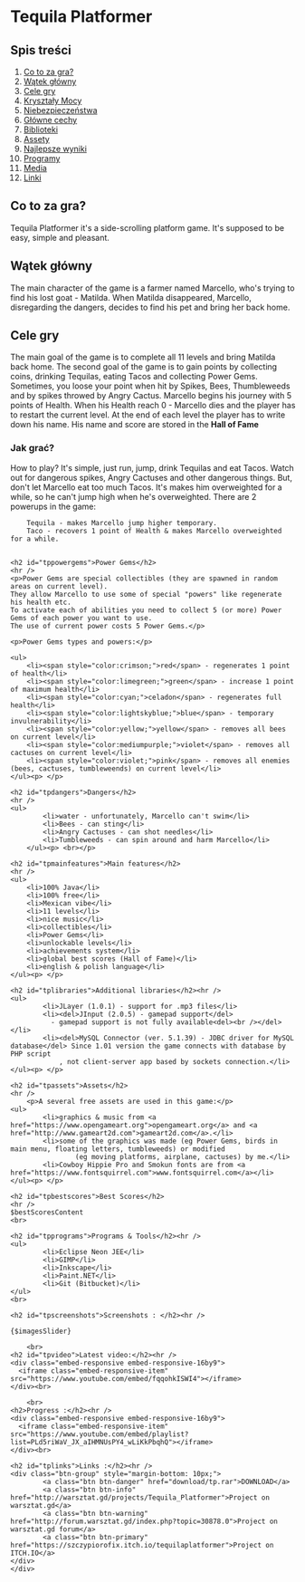 # Tequila Platformer

## Spis treści

1. [Co to za gra?](projekt/tequila#cotozagra)
2. [Wątek główny](projekt/tequila#watekglowny)
3. [Cele gry](projekt/tequila#celegry)
4. [Kryształy Mocy](projekt/tequila#krysztalymocy)
5. [Niebezpieczeństwa](projekt/tequila#niebezpieczenstwa)
6. [Główne cechy](projekt/tequila#cechy)
7. [Biblioteki](projekt/tequila#biblioteki)
8. [Assety](projekt/tequila#assety)
9. [Najlepsze wyniki](projekt/tequila#wyniki)
10. [Programy](projekt/tequila#programy)
11. [Media](projekt/tequila#media)
12. [Linki](projekt/tequila#linki)


## Co to za gra?<a name="cotozagra"></a>

Tequila Platformer it's a side-scrolling platform game. It's supposed to be easy, simple and pleasant.

## Wątek główny<a name="watekglowny"></a>

The main character of the game is a farmer named Marcello, who's trying to find his lost goat - Matilda. When Matilda disappeared, Marcello, disregarding the dangers, decides to find his pet and bring her back home.

## Cele gry<a name="celegry"></a>

The main goal of the game is to complete all 11 levels and bring Matilda back home.
The second goal of the game is to gain points by collecting coins, drinking Tequilas, eating Tacos and collecting Power Gems.
Sometimes, you loose your point when hit by Spikes, Bees, Thumbleweeds and by spikes throwed by Angry Cactus.
Marcello begins his journey with 5 points of Health.
When his Health reach 0 - Marcello dies and the player has to restart the current level.
At the end of each level the player has to write down his name. His name and score are stored in the **Hall of Fame**


### Jak grać?

How to play? It's simple, just run, jump, drink Tequilas and eat Tacos. Watch out for dangerous spikes, Angry Cactuses and other dangerous things.
        But, don't let Marcello eat too much Tacos. It's makes him overweighted for a while, so he can't jump high when he's overweighted.
        There are 2 powerups in the game:
        
        Tequila - makes Marcello jump higher temporary.
        Taco - recovers 1 point of Health & makes Marcello overweighted for a while.
        
            
    <h2 id="tppowergems">Power Gems</h2>
    <hr />
    <p>Power Gems are special collectibles (they are spawned in random areas on current level).
    They allow Marcello to use some of special "powers" like regenerate his health etc.
    To activate each of abilities you need to collect 5 (or more) Power Gems of each power you want to use.
    The use of current power costs 5 Power Gems.</p>
	
	<p>Power Gems types and powers:</p>

	<ul>
		<li><span style="color:crimson;">red</span> - regenerates 1 point of health</li>
		<li><span style="color:limegreen;">green</span> - increase 1 point of maximum health</li>
		<li><span style="color:cyan;">celadon</span> - regenerates full health</li>
		<li><span style="color:lightskyblue;">blue</span> - temporary invulnerability</li>
		<li><span style="color:yellow;">yellow</span> - removes all bees on current level</li>
		<li><span style="color:mediumpurple;">violet</span> - removes all cactuses on current level</li>
		<li><span style="color:violet;">pink</span> - removes all enemies (bees, cactuses, tumbleweends) on current level</li>
	</ul><p> </p>

	<h2 id="tpdangers">Dangers</h2>
	<hr />
	<ul>
            <li>water - unfortunately, Marcello can't swim</li>
            <li>Bees - can sting</li>
            <li>Angry Cactuses - can shot needles</li>
            <li>Tumbleweeds - can spin around and harm Marcello</li>
        </ul><p> <br></p>
	
	<h2 id="tpmainfeatures">Main features</h2>
	<hr />
	<ul>
        <li>100% Java</li>
        <li>100% free</li>
        <li>Mexican vibe</li>
        <li>11 levels</li>
        <li>nice music</li>
        <li>collectibles</li>
        <li>Power Gems</li>
        <li>unlockable levels</li>
        <li>achievements system</li>
        <li>global best scores (Hall of Fame)</li>
        <li>english & polish language</li>
	</ul><p> </p>

	<h2 id="tplibraries">Additional libraries</h2><hr />
	<ul>
            <li>JLayer (1.0.1) - support for .mp3 files</li>
            <li><del>JInput (2.0.5) - gamepad support</del>
              - gamepad support is not fully available<del><br /></del></li>
            <li><del>MySQL Connector (ver. 5.1.39) - JDBC driver for MySQL database</del> Since 1.01 version the game connects with database by PHP script
                , not client-server app based by sockets connection.</li>
	</ul><p> </p>

	<h2 id="tpassets">Assets</h2>
	<hr />
        <p>A several free assets are used in this game:</p>
	<ul>
            <li>graphics & music from <a href="https://www.opengameart.org">opengameart.org</a> and <a href="http://www.gameart2d.com">gameart2d.com</a>.</li>
            <li>some of the graphics was made (eg Power Gems, birds in main menu, floating letters, tumbleweeds) or modified
                    (eg moving platforms, airplane, cactuses) by me.</li>
            <li>Cowboy Hippie Pro and Smokun fonts are from <a href="https://www.fontsquirrel.com">www.fontsquirrel.com</a></li>
	</ul><p> </p>

	<h2 id="tpbestscores">Best Scores</h2>
	<hr />
	$bestScoresContent
	<br>

	<h2 id="tpprograms">Programs & Tools</h2><hr />
	<ul>
            <li>Eclipse Neon JEE</li>
            <li>GIMP</li>
            <li>Inkscape</li>
            <li>Paint.NET</li>
            <li>Git (Bitbucket)</li>
	</ul>
	<br>

	<h2 id="tpscreenshots">Screenshots : </h2><hr />

	{$imagesSlider}
        
        <br>
	<h2 id="tpvideo">Latest video:</h2><hr />
	<div class="embed-responsive embed-responsive-16by9">
	  <iframe class="embed-responsive-item" src="https://www.youtube.com/embed/fqqohkISWI4"></iframe>
	</div><br>
        
        <br>
	<h2>Progress :</h2><hr />
	<div class="embed-responsive embed-responsive-16by9">
	  <iframe class="embed-responsive-item" src="https://www.youtube.com/embed/playlist?list=PLd5riWaV_JX_aIHMNUsPY4_wLiKkPbqhQ"></iframe>
	</div><br>

	<h2 id="tplinks">Links :</h2><hr />
	<div class="btn-group" style="margin-bottom: 10px;">
            <a class="btn btn-danger" href="download/tp.rar">DOWNLOAD</a>
            <a class="btn btn-info" href="http://warsztat.gd/projects/Tequila_Platformer">Project on warsztat.gd</a>
            <a class="btn btn-warning" href="http://forum.warsztat.gd/index.php?topic=30878.0">Project on warsztat.gd forum</a>
            <a class="btn btn-primary" href="https://szczypiorofix.itch.io/tequilaplatformer">Project on ITCH.IO</a>
	</div>
    </div>
